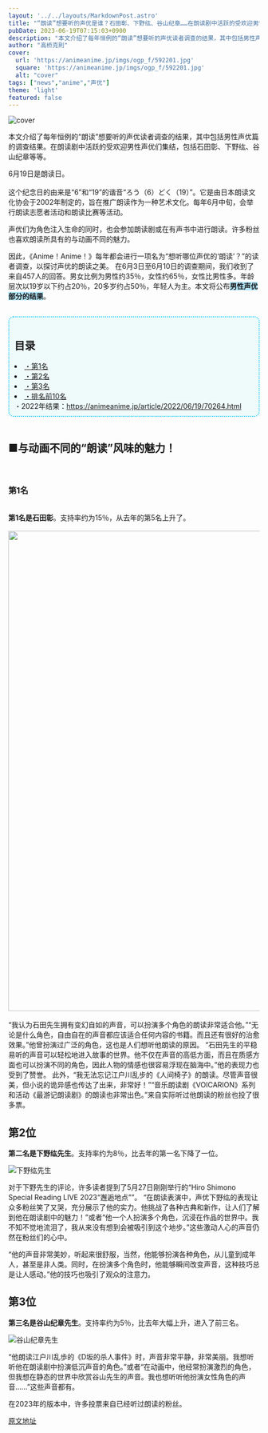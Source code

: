 ```yaml
---
layout: '../../layouts/MarkdownPost.astro'
title: "“朗读”想要听的声优是谁？石田彰、下野纮、谷山纪章……在朗读剧中活跃的受欢迎男性声优们集结【男性声优篇23年版】"
pubDate: 2023-06-19T07:15:03+0900
description: "本文介绍了每年恒例的“朗读”想要听的声优读者调查的结果，其中包括男性声优篇的调查结果。"
author: "高桥克則"
cover:
  url: 'https://animeanime.jp/imgs/ogp_f/592201.jpg'
  square: 'https://animeanime.jp/imgs/ogp_f/592201.jpg'
  alt: "cover"
tags: ["news","anime","声优"]
theme: 'light'
featured: false
---
```


![cover](https://animeanime.jp/imgs/ogp_f/592201.jpg)

本文介绍了每年恒例的“朗读”想要听的声优读者调查的结果，其中包括男性声优篇的调查结果。在朗读剧中活跃的受欢迎男性声优们集结，包括石田彰、下野纮、谷山纪章等等。

6月19日是朗读日。<br><br>这个纪念日的由来是“6”和“19”的谐音“ろう（6）どく（19）”。它是由日本朗读文化协会于2002年制定的，旨在推广朗读作为一种艺术文化。每年6月中旬，会举行朗读志愿者活动和朗读比赛等活动。<br></p><p>声优们为角色注入生命的同时，也会参加朗读剧或在有声书中进行朗读。许多粉丝也喜欢朗读所具有的与动画不同的魅力。<br></p><p>因此，《Anime！Anime！》每年都会进行一项名为“想听哪位声优的‘朗读’？”的读者调查，以探讨声优的朗读之美。
在6月3日至6月10日的调查期间，我们收到了来自457人的回答。男女比例为男性约35％，女性约65％，女性比男性多。年龄层次以19岁以下约占20％，20多岁约占50％，年轻人为主。本文将公布<span style="font-weight:bold;"><span style="background-color: #b3e6ff;">男性声优部分的结果</span></span>。<br><br></p><div style="background:#EFFBFB; padding:10px; border-radius: 10px; border: 2px dotted #2ECCFA;"><a name="title"></a><h2 class="title02" style="border-color:#0094f1">目录</h2><li><a href="#list01">・第1名</a></li><li><a href="#list02">・第2名</a></li><li><a href="#list03">・第3名</a></li><li><a href="#list05">・排名前10名</a></li>・2022年结果：<a href="https://animeanime.jp/article/2022/06/19/70264.html" rel="”nofollow”target=&quot;_blank&quot;">https://animeanime.jp/article/2022/06/19/70264.html</a></div><br><h2 class="title02" style="border-color:#61caff">■与动画不同的“朗读”风味的魅力！</h2><br><h3 id="list01" class="subtitle">第1名</h3><br><span class="underline"><span style="font-weight:bold;">第1名是石田彰</span></span>。支持率约为15％，从去年的第5名上升了。 <br><br><img src="https://animeanime.jp/imgs/zoom/592173.jpg" class="inline-article-image" width="640" height="960"><br><br>“我认为石田先生拥有变幻自如的声音，可以扮演多个角色的朗读非常适合他。”“无论是什么角色，自由自在的声音都应该适合任何内容的书籍。而且还有很好的治愈效果。”他曾扮演过广泛的角色，这也是人们想听他朗读的原因。 “石田先生的平稳易听的声音可以轻松地进入故事的世界。他不仅在声音的高低方面，而且在质感方面也可以扮演不同的角色，因此人物的情感也很容易浮现在脑海中。”他的表现力也受到了赞誉。 此外，“我无法忘记江户川乱步的《人间椅子》的朗读。尽管声音很美，但小说的诡异感也传达了出来，非常好！”“音乐朗读剧《VOICARION》系列和活动《最游记朗读剧》的朗读也非常出色。”来自实际听过他朗读的粉丝也投了很多票。
## 第2位

<span class="underline"><span style="font-weight:bold;">第二名是下野纮先生</span></span>。支持率约为8％，比去年的第一名下降了一位。

![下野纮先生](https://animeanime.jp/imgs/zoom/592175.jpg)

对于下野先生的评论，许多读者提到了5月27日刚刚举行的“Hiro Shimono Special Reading LIVE 2023“邂逅地点””。 “在朗读表演中，声优下野纮的表现让众多粉丝笑了又哭，充分展示了他的实力。他挑战了各种古典和新作，让人们了解到他在朗读剧中的魅力！”或者“他一个人扮演多个角色，沉浸在作品的世界中。我不知不觉地流泪了，我从来没有想到会被吸引到这个地步。”这些激动人心的声音仍然在粉丝们的心中。

“他的声音非常美妙，听起来很舒服，当然，他能够扮演各种角色，从儿童到成年人，甚至是非人类。同时，在扮演多个角色时，他能够瞬间改变声音，这种技巧总是让人感动。”他的技巧也吸引了观众的注意力。

## 第3位

<span class="underline"><span style="font-weight:bold;">第三名是谷山纪章先生</span></span>。支持率约为5％，比去年大幅上升，进入了前三名。

![谷山纪章先生](https://animeanime.jp/imgs/zoom/592192.jpg)

“他朗读江户川乱歩的《D坂的杀人事件》时，声音非常平静，非常美丽。我想听听他在朗读剧中扮演低沉声音的角色。”或者“在动画中，他经常扮演激烈的角色，但我想在静态的世界中欣赏谷山先生的声音。我也想听听他扮演女性角色的声音……”这些声音都有。

在2023年的版本中，许多投票来自已经听过朗读的粉丝。

  [原文地址](https://animeanime.jp/article/2023/06/19/78010.html)